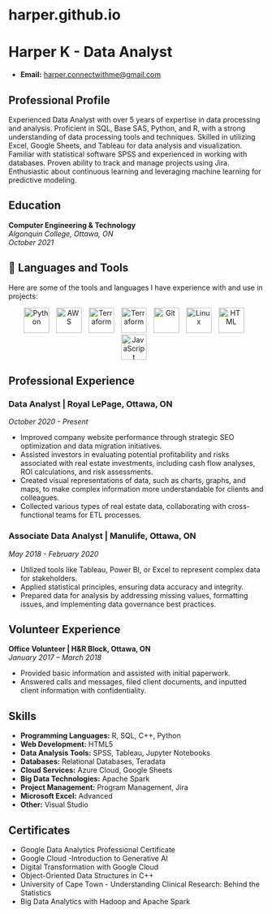 # harper.github.io
# Harper K - Data Analyst

- **Email:** harper.connectwithme@gmail.com
  

## Professional Profile

Experienced Data Analyst with over 5 years of expertise in data processing and analysis. Proficient in SQL, Base SAS, Python, and R, with a strong understanding of data processing tools and techniques. Skilled in utilizing Excel, Google Sheets, and Tableau for data analysis and visualization. Familiar with statistical software SPSS and experienced in working with databases. Proven ability to track and manage projects using Jira. Enthusiastic about continuous learning and leveraging machine learning for predictive modeling.

## Education

**Computer Engineering & Technology**  
*Algonquin College, Ottawa, ON*  
*October 2021*



## 🧰 Languages and Tools
Here are some of the tools and languages I have experience with and use in projects:
<p align="center">
<img align="centre" alt="Python" width="50px" style="padding-right:10px;" src="https://cdn.jsdelivr.net/gh/devicons/devicon/icons/python/python-plain.svg" />
<img align="centre" alt="AWS" width="50px" style="padding-right:10px;" src="https://cdn.jsdelivr.net/gh/devicons/devicon/icons/amazonwebservices/amazonwebservices-original.svg" />
<img align="centre" alt="Terraform" width="50px" style="padding-right:10px;" src="https://cdn.jsdelivr.net/gh/devicons/devicon/icons/terraform/terraform-original.svg" />
<img align="centre" alt="Terraform" width="50px" style="padding-right:10px;" src="https://cdn.jsdelivr.net/gh/devicons/devicon/icons/jira/jira-original-wordmark.svg" />
<img align="centre" alt="Git" width="50px" style="padding-right:10px;" src="https://cdn.jsdelivr.net/gh/devicons/devicon/icons/git/git-original.svg" />
<img align="centre" alt="Linux" width="50px" style="padding-right:10px;" src="https://cdn.jsdelivr.net/gh/devicons/devicon/icons/linux/linux-original.svg" />
<img align="centre" alt="HTML" width="50px" style="padding-right:10px;" src="https://cdn.jsdelivr.net/gh/devicons/devicon/icons/html5/html5-plain.svg" />
<img align="centre" alt="JavaScript" width="50px" style="padding-right:10px;" src="https://cdn.jsdelivr.net/gh/devicons/devicon/icons/javascript/javascript-plain.svg" />    
</p>




## Professional Experience

### Data Analyst | Royal LePage, Ottawa, ON
*October 2020 - Present*

- Improved company website performance through strategic SEO optimization and data migration initiatives.
- Assisted investors in evaluating potential profitability and risks associated with real estate investments, including cash flow analyses, ROI calculations, and risk assessments.
- Created visual representations of data, such as charts, graphs, and maps, to make complex information more understandable for clients and colleagues.
- Collected various types of real estate data, collaborating with cross-functional teams for ETL processes.


### Associate Data Analyst | Manulife, Ottawa, ON
*May 2018 - February 2020*

- Utilized tools like Tableau, Power BI, or Excel to represent complex data for stakeholders.
- Applied statistical principles, ensuring data accuracy and integrity.
- Prepared data for analysis by addressing missing values, formatting issues, and implementing data governance best practices.


## Volunteer Experience

**Office Volunteer | H&R Block, Ottawa, ON**  
*January 2017 – March 2018*

- Provided basic information and assisted with initial paperwork.
- Answered calls and messages, filed client documents, and inputted client information with confidentiality.

## Skills

- **Programming Languages:** R, SQL, C++, Python
- **Web Development:** HTML5
- **Data Analysis Tools:** SPSS, Tableau, Jupyter Notebooks
- **Databases:** Relational Databases, Teradata
- **Cloud Services:** Azure Cloud, Google Sheets
- **Big Data Technologies:** Apache Spark
- **Project Management:** Program Management, Jira
- **Microsoft Excel:** Advanced
- **Other:** Visual Studio

## Certificates

- Google Data Analytics Professional Certificate
- Google Cloud -Introduction to Generative AI
- Digital Transformation with Google Cloud
- Object-Oriented Data Structures in C++
- University of Cape Town - Understanding Clinical Research: Behind the Statistics
- Big Data Analytics with Hadoop and Apache Spark

